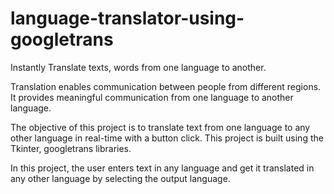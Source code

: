 # language-translator-using-googletrans
Instantly Translate texts, words from one language to another.

Translation enables communication between people from different regions. It provides meaningful communication from one language to another language.

The objective of this project is to translate text from one language to any other language in real-time with a button click. This project is built using the Tkinter, googletrans libraries.

In this project, the user enters text in any language and get it translated in any other language by selecting the output language.
